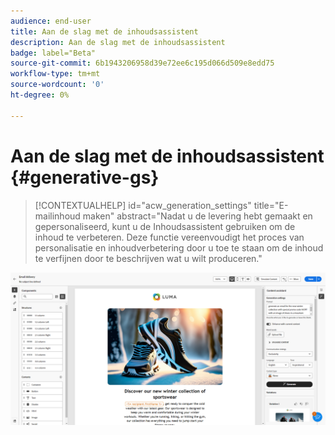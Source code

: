 ```yaml
---
audience: end-user
title: Aan de slag met de inhoudsassistent
description: Aan de slag met de inhoudsassistent
badge: label="Beta"
source-git-commit: 6b1943206958d39e72ee6c195d066d509e8edd75
workflow-type: tm+mt
source-wordcount: '0'
ht-degree: 0%

---
```



# Aan de slag met de inhoudsassistent {#generative-gs}

>[!CONTEXTUALHELP]
>id="acw_generation_settings"
>title="E-mailinhoud maken"
>abstract="Nadat u de levering hebt gemaakt en gepersonaliseerd, kunt u de Inhoudsassistent gebruiken om de inhoud te verbeteren. Deze functie vereenvoudigt het proces van personalisatie en inhoudverbetering door u toe te staan om de inhoud te verfijnen door te beschrijven wat u wilt produceren."

![](assets/gs-genai.png)
